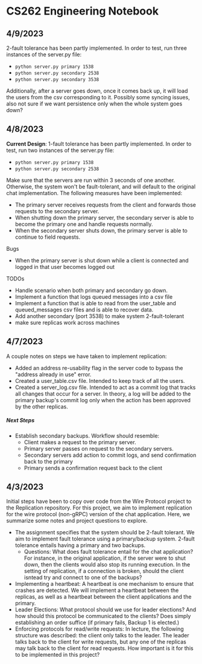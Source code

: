 # CS262 Engineering Notebook

## 4/9/2023
2-fault tolerance has been partly implemented. In order to test,
run three instances of the server.py file:
- `python server.py primary 1538`
- `python server.py secondary 2538`
- `python server.py secondary 3538`

Additionally, after a server goes down, once it comes back up, it will load the users from the csv corresponding to it. Possibly some syncing issues, also not sure if we want persistence only when the whole system goes down?


## 4/8/2023

**Current Design**: 1-fault tolerance has been partly implemented. In order to test,
run two instances of the server.py file:
- `python server.py primary 1538`
- `python server.py secondary 2538`

Make sure that the servers are run within 3 seconds of one another. Otherwise, 
the system won't be fault-tolerant, and will default to the original
chat implementation. The following measures have been implemented:

- The primary server receives requests from the client and forwards
those requests to the secondary server.
- When shutting down the primary server, the secondary server is able
to become the primary one and handle requests normally.
- When the secondary server shuts down, the primary server is able to
continue to field requests.

Bugs
- When the primary server is shut down while a client is connected and logged in 
that user becomes logged out

TODOs
- Handle scenario when both primary and secondary go down.
- Implement a function that logs queued messages into a csv file
- Implement a function that is able to read from the user_table and queued_messages csv files
and is able to recover data. 
- Add another secondary (port 3538) to make system 2-fault-tolerant
- make sure replicas work across machines


## 4/7/2023
A couple notes on steps we have taken to implement replication:
- Added an address re-usability flag in the server code to bypass the "address already in use" error.
- Created a user_table.csv file. Intended to keep track of all the users. 
- Created a server_log.csv file. Intended to act as a commit log that tracks all changes that occur
for a server. In theory, a log will be added to the primary backup's commit log only when the action has
been approved by the other replicas.

##### Next Steps
- Establish secondary backups. Workflow should resemble:
  - Client makes a request to the primary server. 
  - Primary server passes on request to the secondary servers.
  - Secondary servers add action to commit logs, and send confirmation back to the primary
  - Primary sends a confirmation request back to the client


## 4/3/2023

Initial steps have been to copy over code from the Wire Protocol project to the Replication repository. For this project, we aim to implement
replication for the wire protocol (non-gRPC) version of the chat application. Here, we summarize some notes and project questions to explore.
- The assignment specifies that the system should be 2-fault tolerant. We aim to implement fault tolerance using a primary/backup system. 2-fault 
tolerance entails having a primary and two backups. 
  - Questions: What does fault tolerance entail for the chat application? For instance, in the original application, if the server were to shut down, then the clients would also stop its running execution. In the setting of replication, if a connection is broken, should the client isntead
  try and connect to one of the backups? 
- Implementing a heartbeat: A heartbeat is one mechanism to ensure that crashes are detected. We will implement a heartbeat between 
the replicas, as well as a heartbeat between the client applications and the primary.
- Leader Elections: What protocol should we use for leader elections? And how should this protocol be communicated to the clients? Does simply establishing an order suffice (if primary fails, Backup 1 is elected.)
- Enforcing protocols for read/write requests: In lecture, the following structure was described: the client only talks to the leader. The leader talks back to the client
for write requests, but any one of the replicas may talk back to the client for read requests. How important is it for this to be implemented in this project?
